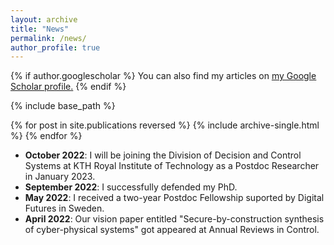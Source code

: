 ```yaml
---
layout: archive
title: "News"
permalink: /news/
author_profile: true
---
```



{% if author.googlescholar %}
  You can also find my articles on <u><a href="{{author.googlescholar}}">my Google Scholar profile</a>.</u>
{% endif %}

{% include base_path %}

{% for post in site.publications reversed %}
  {% include archive-single.html %}
{% endfor %}

* **October 2022**: I will be joining the Division of Decision and Control Systems at KTH Royal Institute of Technology as a Postdoc Researcher in January 2023.
* **September 2022**: I successfully defended my PhD.
* **May 2022**: I received a two-year Postdoc Fellowship suported by Digital Futures in Sweden.
* **April 2022**: Our vision paper entitled "Secure-by-construction synthesis of cyber-physical systems" got appeared at Annual Reviews in Control.
